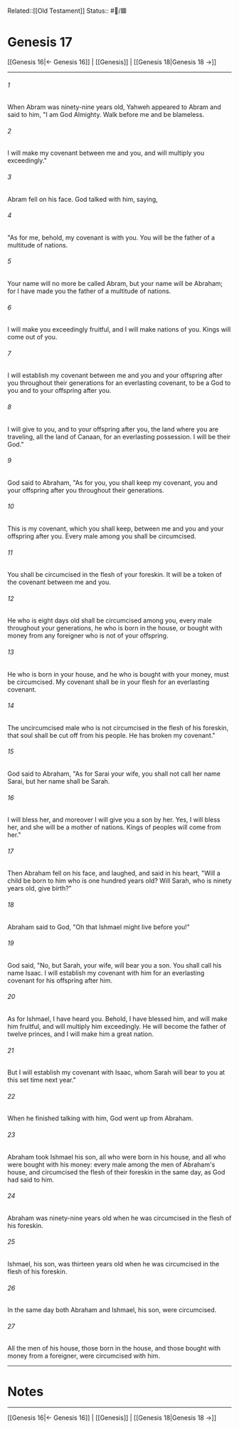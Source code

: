 Related::[[Old Testament]]
Status:: #📖/🟥
# Genesis 17

[[Genesis 16|← Genesis 16]] | [[Genesis]] | [[Genesis 18|Genesis 18 →]]
***



###### 1 
When Abram was ninety-nine years old, Yahweh appeared to Abram and said to him, "I am God Almighty. Walk before me and be blameless. 

###### 2 
I will make my covenant between me and you, and will multiply you exceedingly." 

###### 3 
Abram fell on his face. God talked with him, saying, 

###### 4 
"As for me, behold, my covenant is with you. You will be the father of a multitude of nations. 

###### 5 
Your name will no more be called Abram, but your name will be Abraham; for I have made you the father of a multitude of nations. 

###### 6 
I will make you exceedingly fruitful, and I will make nations of you. Kings will come out of you. 

###### 7 
I will establish my covenant between me and you and your offspring after you throughout their generations for an everlasting covenant, to be a God to you and to your offspring after you. 

###### 8 
I will give to you, and to your offspring after you, the land where you are traveling, all the land of Canaan, for an everlasting possession. I will be their God." 

###### 9 
God said to Abraham, "As for you, you shall keep my covenant, you and your offspring after you throughout their generations. 

###### 10 
This is my covenant, which you shall keep, between me and you and your offspring after you. Every male among you shall be circumcised. 

###### 11 
You shall be circumcised in the flesh of your foreskin. It will be a token of the covenant between me and you. 

###### 12 
He who is eight days old shall be circumcised among you, every male throughout your generations, he who is born in the house, or bought with money from any foreigner who is not of your offspring. 

###### 13 
He who is born in your house, and he who is bought with your money, must be circumcised. My covenant shall be in your flesh for an everlasting covenant. 

###### 14 
The uncircumcised male who is not circumcised in the flesh of his foreskin, that soul shall be cut off from his people. He has broken my covenant." 

###### 15 
God said to Abraham, "As for Sarai your wife, you shall not call her name Sarai, but her name shall be Sarah. 

###### 16 
I will bless her, and moreover I will give you a son by her. Yes, I will bless her, and she will be a mother of nations. Kings of peoples will come from her." 

###### 17 
Then Abraham fell on his face, and laughed, and said in his heart, "Will a child be born to him who is one hundred years old? Will Sarah, who is ninety years old, give birth?" 

###### 18 
Abraham said to God, "Oh that Ishmael might live before you!" 

###### 19 
God said, "No, but Sarah, your wife, will bear you a son. You shall call his name Isaac. I will establish my covenant with him for an everlasting covenant for his offspring after him. 

###### 20 
As for Ishmael, I have heard you. Behold, I have blessed him, and will make him fruitful, and will multiply him exceedingly. He will become the father of twelve princes, and I will make him a great nation. 

###### 21 
But I will establish my covenant with Isaac, whom Sarah will bear to you at this set time next year." 

###### 22 
When he finished talking with him, God went up from Abraham. 

###### 23 
Abraham took Ishmael his son, all who were born in his house, and all who were bought with his money: every male among the men of Abraham's house, and circumcised the flesh of their foreskin in the same day, as God had said to him. 

###### 24 
Abraham was ninety-nine years old when he was circumcised in the flesh of his foreskin. 

###### 25 
Ishmael, his son, was thirteen years old when he was circumcised in the flesh of his foreskin. 

###### 26 
In the same day both Abraham and Ishmael, his son, were circumcised. 

###### 27 
All the men of his house, those born in the house, and those bought with money from a foreigner, were circumcised with him.

---
# Notes


***
[[Genesis 16|← Genesis 16]] | [[Genesis]] | [[Genesis 18|Genesis 18 →]]
